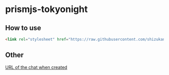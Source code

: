 # prismjs-tokyonight
## How to use
```html
<link rel="stylesheet" href="https://raw.githubusercontent.com/shizukani-cp/prismjs-tokyonight/main/tokyonight-day-prism.css">
```
## Other
[URL of the chat when created](https://github.com/copilot/share/c0664114-0264-80a0-b953-404b401c218d)
